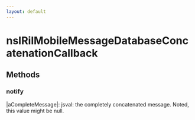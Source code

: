 ```yaml
---
layout: default
---
```


# nsIRilMobileMessageDatabaseConcatenationCallback #

## Methods ##

### notify ###

|aCompleteMessage|: jsval: the completely concatenated message. Noted, this value might be null.

